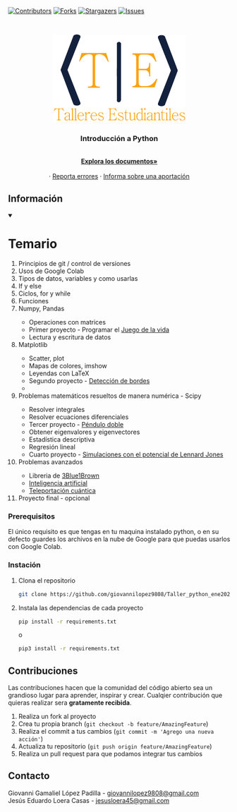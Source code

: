 [![Contributors][contributors-shield]][contributors-url]
[![Forks][forks-shield]][forks-url]
[![Stargazers][stars-shield]][stars-url]
[![Issues][issues-shield]][issues-url]

<!-- PROJECT LOGO -->
<br />
<p align="center">
  <a href="https://github.com/giovannilopez9808/Taller_python_ene2021">
    <img src="images/logo.png" alt="Logo" width="300" height="200">
  </a>

  <h3 align="center">Introducción a Python</h3>

  <p align="center">
    <br />
    <a href="https://github.com/giovannilopez9808/Taller_python_ene2021"><strong>Explora los documentos»</strong></a>
    <br />
    <br />
    ·
    <a href="https://github.com/giovannilopez9808/Taller_python_ene2021/issues">Reporta errores</a>
    ·
    <a href="https://github.com/giovannilopez9808/Taller_python_ene2021/issues">Informa sobre una aportación</a>
  </p>
</p>
<!-- ABOUT THE PROJECT -->

## Información

<details open="open">
    <summary><h1>Temario</h1></summary>
    <ol>
      <li>Principios de git / control de versiones</li>
      <li>Usos de Google Colab</li>
      <li>Tipos de datos, variables y como usarlas</li>
      <li>If y else</li>
      <li>Ciclos, for y while</li>
      <li>Funciones</li>
      <li>Numpy, Pandas</li>
      <ul>
        <li>Operaciones con matrices</li>
        <li>
          Primer proyecto - Programar el
          <a href="https://en.wikipedia.org/wiki/Conway%27s_Game_of_Life"
            >Juego de la vida</a
          >
        </li>
        <li>Lectura y escritura de datos</li>
      </ul>
      <li>Matplotlib</li>
      <ul>
        <li>Scatter, plot</li>
        <li>Mapas de colores, imshow</li>
        <li>Leyendas con LaTeX</li>
        <li>
          Segundo proyecto -
          <a href="https://en.wikipedia.org/wiki/Edge_detection"
            >Detección de bordes</a
          >
        </li>
        <li></li>
      </ul>
      <li>Problemas matemáticos resueltos de manera numérica - Scipy</li>
      <ul>
        <li>Resolver integrales</li>
        <li>Resolver ecuaciones diferenciales</li>
        <li>
          Tercer proyecto -
          <a href="https://en.wikipedia.org/wiki/Double_pendulum"
            >Péndulo doble</a
          >
        </li>
        <li>Obtener eigenvalores y eigenvectores</li>
        <li>Estadística descriptiva</li>
        <li>Regresión lineal</li>
        <li>
          Cuarto proyecto -
          <a href="https://es.wikipedia.org/wiki/Potencial_de_Lennard-Jones"
            >Simulaciones con el potencial de Lennard Jones</a
          >
        </li>
      </ul>
      <li>Problemas avanzados</li>
      <ul>
        <li>
          Libreria de
          <a href="https://www.youtube.com/channel/UCYO_jab_esuFRV4b17AJtAw"
            >3Blue1Brown</a
          >
        </li>
        <li>
          <a href="https://es.wikipedia.org/wiki/Inteligencia_artificial"
            >Inteligencia artificial</a
          >
        </li>
        <li>
          <a
            href="https://es.wikipedia.org/wiki/Teleportaci%C3%B3n_cu%C3%A1ntica"
            >Teleportación cuántica</a
          >
        </li>
      </ul>
      <li>Proyecto final - opcional</li>
    </ol>
  </details>

### Prerequisitos

El único requisito es que tengas en tu maquina instalado python, o en su defecto guardes los archivos en la nube de
Google para que puedas usarlos con Google Colab.

### Instación

1. Clona el repositorio
   ```sh
   git clone https://github.com/giovannilopez9808/Taller_python_ene2021.git
   ```
2. Instala las dependencias de cada proyecto
   ```sh
   pip install -r requirements.txt
   ```
   o
   ```sh
   pip3 install -r requirements.txt
   ```

<!-- CONTRIBUTING -->

## Contribuciones

Las contribuciones hacen que la comunidad del código abierto sea un grandioso lugar para aprender, inspirar y crear.
Cualqier contribución que quieras realizar sera **gratamente recibida**.

1. Realiza un fork al proyecto
2. Crea tu propia branch (`git checkout -b feature/AmazingFeature`)
3. Realiza el commit a tus cambios (`git commit -m 'Agrego una nueva acción'`)
4. Actualiza tu repositorio (`git push origin feature/AmazingFeature`)
5. Realiza un pull request para que podamos integrar tus cambios

<!-- CONTACT -->

## Contacto

Giovanni Gamaliel López Padilla - giovannilopez9808@gmail.com <br>
Jesús Eduardo Loera Casas - jesusloera45@gmail.com

<!-- MARKDOWN LINKS & IMAGES -->
<!-- https://www.markdownguide.org/basic-syntax/#reference-style-links -->

[contributors-shield]: https://img.shields.io/github/contributors/giovannilopez9808/Taller_python_ene2021.svg?style=for-the-badge
[contributors-url]: https://github.com/giovannilopez9808/Taller_python_ene2021/graphs/contributors
[forks-shield]: https://img.shields.io/github/forks/giovannilopez9808/Taller_python_ene2021.svg?style=for-the-badge
[forks-url]: https://github.com/giovannilopez9808/Taller_python_ene2021/network/members
[stars-shield]: https://img.shields.io/github/stars/giovannilopez9808/Taller_python_ene2021.svg?style=for-the-badge
[stars-url]: https://github.com/giovannilopez9808/Taller_python_ene2021/stargazers
[issues-shield]: https://img.shields.io/github/issues/giovannilopez9808/Taller_python_ene2021.svg?style=for-the-badge
[issues-url]: https://github.com/giovannilopez9808/Taller_python_ene2021/issues
